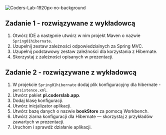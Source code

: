 ![Coders-Lab-1920px-no-background](https://user-images.githubusercontent.com/30623667/104709394-2cabee80-571f-11eb-9518-ea6a794e558e.png)


## Zadanie 1 - rozwiązywane z wykładowcą

1. Otwórz IDE  a następnie utwórz w nim projekt Maven o nazwie `Spring01hibernate`.
2. Uzupełnij zestaw zależności odpowiedzialnych za Spring MVC.
3. Uzupełnij podstawowy zestaw zależności dla korzystania z Hibernate.
4. Skorzystaj z zależności opisanych w prezentacji. 



## Zadanie 2 - rozwiązywane z wykładowcą

1. W projekcie `Spring01hibernate` dodaj plik konfiguracyjny dla hibernate -  `persistence.xml`.
2. Utwórz pakiet **pl.coderslab.app**.
3. Dodaj klasę konfiguracji.
4. Utwórz inicjalizator aplikacji.
5. Utwórz bazę danych o nazwie **bookStore** za pomocą Workbench.
6. Utwórz ziarna konfiguracji dla Hibernate — skorzystaj z przykładów zawartych w prezentacji.
5. Uruchom i sprawdź działanie aplikacji.
